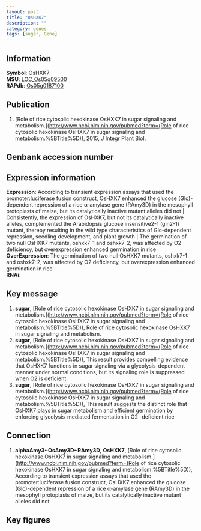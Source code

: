 ```yaml
---
layout: post
title: "OsHXK7"
description: ""
category: genes
tags: [sugar, Gene]
---
```


## Information
__Symbol__: OsHXK7  
__MSU__: [LOC_Os05g09500](http://rice.plantbiology.msu.edu/cgi-bin/ORF_infopage.cgi?orf=LOC_Os05g09500)  
__RAPdb__: [Os05g0187100](http://rapdb.dna.affrc.go.jp/viewer/gbrowse_details/irgsp1?name=Os05g0187100)  

## Publication
1. [Role of rice cytosolic hexokinase OsHXK7 in sugar signaling and metabolism.](http://www.ncbi.nlm.nih.gov/pubmed?term=(Role of rice cytosolic hexokinase OsHXK7 in sugar signaling and metabolism.%5BTitle%5D)), 2015, J Integr Plant Biol.

## Genbank accession number

## Expression information
__Expression__: According to transient expression assays that used the promoter:luciferase fusion construct, OsHXK7 enhanced the glucose (Glc)-dependent repression of a rice α-amylase gene (RAmy3D) in the mesophyll protoplasts of maize, but its catalytically inactive mutant alleles did not |  Consistently, the expression of OsHXK7, but not its catalytically inactive alleles, complemented the Arabidopsis glucose insensitive2-1 (gin2-1) mutant, thereby resulting in the wild type characteristics of Glc-dependent repression, seedling development, and plant growth |  The germination of two null OsHXK7 mutants, oshxk7-1 and oshxk7-2, was affected by O2 deficiency, but overexpression enhanced germination in rice  
__OverExpression__: The germination of two null OsHXK7 mutants, oshxk7-1 and oshxk7-2, was affected by O2 deficiency, but overexpression enhanced germination in rice  
__RNAi__:  

## Key message
1. __sugar__, [Role of rice cytosolic hexokinase OsHXK7 in sugar signaling and metabolism.](http://www.ncbi.nlm.nih.gov/pubmed?term=(Role of rice cytosolic hexokinase OsHXK7 in sugar signaling and metabolism.%5BTitle%5D)), Role of rice cytosolic hexokinase OsHXK7 in sugar signaling and metabolism.
2. __sugar__, [Role of rice cytosolic hexokinase OsHXK7 in sugar signaling and metabolism.](http://www.ncbi.nlm.nih.gov/pubmed?term=(Role of rice cytosolic hexokinase OsHXK7 in sugar signaling and metabolism.%5BTitle%5D)),  This result provides compelling evidence that OsHXK7 functions in sugar signaling via a glycolysis-dependent manner under normal conditions, but its signaling role is suppressed when O2 is deficient
3. __sugar__, [Role of rice cytosolic hexokinase OsHXK7 in sugar signaling and metabolism.](http://www.ncbi.nlm.nih.gov/pubmed?term=(Role of rice cytosolic hexokinase OsHXK7 in sugar signaling and metabolism.%5BTitle%5D)),  This result suggests the distinct role that OsHXK7 plays in sugar metabolism and efficient germination by enforcing glycolysis-mediated fermentation in O2 -deficient rice

## Connection
1. __alphaAmy3~OsAmy3D~RAmy3D__, __OsHXK7__, [Role of rice cytosolic hexokinase OsHXK7 in sugar signaling and metabolism.](http://www.ncbi.nlm.nih.gov/pubmed?term=(Role of rice cytosolic hexokinase OsHXK7 in sugar signaling and metabolism.%5BTitle%5D)),  According to transient expression assays that used the promoter:luciferase fusion construct, OsHXK7 enhanced the glucose (Glc)-dependent repression of a rice α-amylase gene (RAmy3D) in the mesophyll protoplasts of maize, but its catalytically inactive mutant alleles did not

## Key figures


